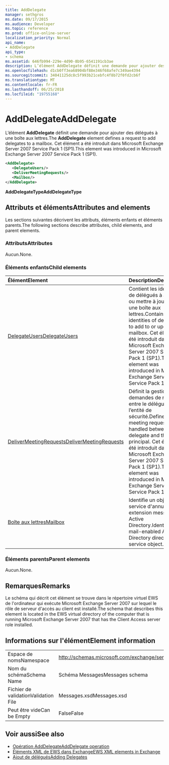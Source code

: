 ```yaml
---
title: AddDelegate
manager: sethgros
ms.date: 09/17/2015
ms.audience: Developer
ms.topic: reference
ms.prod: office-online-server
localization_priority: Normal
api_name:
- AddDelegate
api_type:
- schema
ms.assetid: 646fb994-229e-4d90-8b95-6541191cb3ae
description: L’élément AddDelegate définit une demande pour ajouter des délégués à une boîte aux lettres. Cet élément a été introduit dans Microsoft Exchange Server 2007 Service Pack 1 (SP1).
ms.openlocfilehash: d1cb0ff3ea68904bf88e346f68afe7c349ae4394
ms.sourcegitcommit: 34041125dc8c5f993b21cebfc4f8b72f0fd2cb6f
ms.translationtype: MT
ms.contentlocale: fr-FR
ms.lasthandoff: 06/25/2018
ms.locfileid: "19755168"
---
```

# <a name="adddelegate"></a><span data-ttu-id="80135-104">AddDelegate</span><span class="sxs-lookup"><span data-stu-id="80135-104">AddDelegate</span></span>

<span data-ttu-id="80135-105">L’élément **AddDelegate** définit une demande pour ajouter des délégués à une boîte aux lettres.</span><span class="sxs-lookup"><span data-stu-id="80135-105">The **AddDelegate** element defines a request to add delegates to a mailbox.</span></span> <span data-ttu-id="80135-106">Cet élément a été introduit dans Microsoft Exchange Server 2007 Service Pack 1 (SP1).</span><span class="sxs-lookup"><span data-stu-id="80135-106">This element was introduced in Microsoft Exchange Server 2007 Service Pack 1 (SP1).</span></span> 
  
```xml
<AddDelegate>
   <DelegateUsers/>
   <DeliverMeetingRequests/>
   <Mailbox/>
</AddDelegate>
```

 <span data-ttu-id="80135-107">**AddDelegateType**</span><span class="sxs-lookup"><span data-stu-id="80135-107">**AddDelegateType**</span></span>
## <a name="attributes-and-elements"></a><span data-ttu-id="80135-108">Attributs et éléments</span><span class="sxs-lookup"><span data-stu-id="80135-108">Attributes and elements</span></span>

<span data-ttu-id="80135-109">Les sections suivantes décrivent les attributs, éléments enfants et éléments parents.</span><span class="sxs-lookup"><span data-stu-id="80135-109">The following sections describe attributes, child elements, and parent elements.</span></span>
  
### <a name="attributes"></a><span data-ttu-id="80135-110">Attributs</span><span class="sxs-lookup"><span data-stu-id="80135-110">Attributes</span></span>

<span data-ttu-id="80135-111">Aucun.</span><span class="sxs-lookup"><span data-stu-id="80135-111">None.</span></span>
  
### <a name="child-elements"></a><span data-ttu-id="80135-112">Éléments enfants</span><span class="sxs-lookup"><span data-stu-id="80135-112">Child elements</span></span>

|<span data-ttu-id="80135-113">**Élément**</span><span class="sxs-lookup"><span data-stu-id="80135-113">**Element**</span></span>|<span data-ttu-id="80135-114">**Description**</span><span class="sxs-lookup"><span data-stu-id="80135-114">**Description**</span></span>|
|:-----|:-----|
|[<span data-ttu-id="80135-115">DelegateUsers</span><span class="sxs-lookup"><span data-stu-id="80135-115">DelegateUsers</span></span>](delegateusers.md) <br/> |<span data-ttu-id="80135-116">Contient les identités de délégués à ajouter ou mettre à jour dans une boîte aux lettres.</span><span class="sxs-lookup"><span data-stu-id="80135-116">Contains the identities of delegates to add to or update in a mailbox.</span></span> <span data-ttu-id="80135-117">Cet élément a été introduit dans Microsoft Exchange Server 2007 Service Pack 1 (SP1).</span><span class="sxs-lookup"><span data-stu-id="80135-117">This element was introduced in Microsoft Exchange Server 2007 Service Pack 1 (SP1).</span></span>  <br/> |
|[<span data-ttu-id="80135-118">DeliverMeetingRequests</span><span class="sxs-lookup"><span data-stu-id="80135-118">DeliverMeetingRequests</span></span>](delivermeetingrequests.md) <br/> |<span data-ttu-id="80135-119">Définit la gestion des demandes de réunion entre le délégué et l’entité de sécurité.</span><span class="sxs-lookup"><span data-stu-id="80135-119">Defines how meeting requests are handled between the delegate and the principal.</span></span> <span data-ttu-id="80135-120">Cet élément a été introduit dans Microsoft Exchange Server 2007 Service Pack 1 (SP1).</span><span class="sxs-lookup"><span data-stu-id="80135-120">This element was introduced in Microsoft Exchange Server 2007 Service Pack 1 (SP1).</span></span>  <br/> |
|[<span data-ttu-id="80135-121">Boîte aux lettres</span><span class="sxs-lookup"><span data-stu-id="80135-121">Mailbox</span></span>](mailbox.md) <br/> |<span data-ttu-id="80135-122">Identifie un objet de service d'annuaire à extension messagerie Active Directory.</span><span class="sxs-lookup"><span data-stu-id="80135-122">Identifies a mail-enabled Active Directory directory service object.</span></span>  <br/> |
   
### <a name="parent-elements"></a><span data-ttu-id="80135-123">Éléments parents</span><span class="sxs-lookup"><span data-stu-id="80135-123">Parent elements</span></span>

<span data-ttu-id="80135-124">Aucun.</span><span class="sxs-lookup"><span data-stu-id="80135-124">None.</span></span>
  
## <a name="remarks"></a><span data-ttu-id="80135-125">Remarques</span><span class="sxs-lookup"><span data-stu-id="80135-125">Remarks</span></span>

<span data-ttu-id="80135-126">Le schéma qui décrit cet élément se trouve dans le répertoire virtuel EWS de l'ordinateur qui exécute Microsoft Exchange Server 2007 sur lequel le rôle de serveur d'accès au client est installé.</span><span class="sxs-lookup"><span data-stu-id="80135-126">The schema that describes this element is located in the EWS virtual directory of the computer that is running Microsoft Exchange Server 2007 that has the Client Access server role installed.</span></span>
  
## <a name="element-information"></a><span data-ttu-id="80135-127">Informations sur l'élément</span><span class="sxs-lookup"><span data-stu-id="80135-127">Element information</span></span>

|||
|:-----|:-----|
|<span data-ttu-id="80135-128">Espace de noms</span><span class="sxs-lookup"><span data-stu-id="80135-128">Namespace</span></span>  <br/> |http://schemas.microsoft.com/exchange/services/2006/messages  <br/> |
|<span data-ttu-id="80135-129">Nom du schéma</span><span class="sxs-lookup"><span data-stu-id="80135-129">Schema Name</span></span>  <br/> |<span data-ttu-id="80135-130">Schéma Messages</span><span class="sxs-lookup"><span data-stu-id="80135-130">Messages schema</span></span>  <br/> |
|<span data-ttu-id="80135-131">Fichier de validation</span><span class="sxs-lookup"><span data-stu-id="80135-131">Validation File</span></span>  <br/> |<span data-ttu-id="80135-132">Messages.xsd</span><span class="sxs-lookup"><span data-stu-id="80135-132">Messages.xsd</span></span>  <br/> |
|<span data-ttu-id="80135-133">Peut être vide</span><span class="sxs-lookup"><span data-stu-id="80135-133">Can be Empty</span></span>  <br/> |<span data-ttu-id="80135-134">False</span><span class="sxs-lookup"><span data-stu-id="80135-134">False</span></span>  <br/> |
   
## <a name="see-also"></a><span data-ttu-id="80135-135">Voir aussi</span><span class="sxs-lookup"><span data-stu-id="80135-135">See also</span></span>

- [<span data-ttu-id="80135-136">Opération AddDelegate</span><span class="sxs-lookup"><span data-stu-id="80135-136">AddDelegate operation</span></span>](adddelegate-operation.md)
- [<span data-ttu-id="80135-137">Éléments XML de EWS dans Exchange</span><span class="sxs-lookup"><span data-stu-id="80135-137">EWS XML elements in Exchange</span></span>](ews-xml-elements-in-exchange.md)
- [<span data-ttu-id="80135-138">Ajout de délégués</span><span class="sxs-lookup"><span data-stu-id="80135-138">Adding Delegates</span></span>](http://msdn.microsoft.com/library/3a744150-66a3-4a13-9433-793603ba5038%28Office.15%29.aspx)

